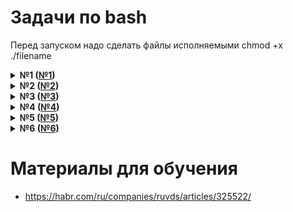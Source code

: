 # Задачи по bash

Перед запуском надо сделать файлы исполняемыми 
chmod +x ./filename

<details>

<summary>
<b>№1 (<a href="task_1">№1</a>)</b>
</summary>

Написать скрипт, который принимает 2 параметра:
имя директории, строка текста
Скрипт выводит список имён файлов из заданной директории, в которых содержится заданная строка текста

</details>

<details>

<summary>
<b>№2 (<a href="task_2">№2</a>)</b>
</summary>

Скрипт принимает на вход 1 параметр - имя директории. 
Проверить, что переданный параметр является существующей директорией.
Если это так - вывести имена файлов из директории,
которые содержит наибольшее количество строк.

</details>

<details>

<summary>
<b>№3 (<a href="task_3">№3</a>)</b>
</summary>

 Скрипт, выводящий полный и относительный путь до директории, а также имя директории, в которой он находится. Например:
/home/oracle/scripts/script.sh - тут лежит скрипт
#переходим,например, в дирку home
```
cd /home

#запускаем скрипт

./oracle/scripts/script.sh

#скрипт выведет 3 строки

/home/oracle/scripts  

./oracle/scripts

scripts
```
</details>


<details>

<summary>
<b>№4 (<a href="task_4">№4</a>)</b>
</summary>

Скрипт, такой, что если его запускает не владелец - он предупреждал об этом и падал 
(именно так, а не снимать права на выполнение у всех, кроме владельца)

```
cоздание нового пользователя
useradd test
запуск за другого пользователя 
sudo -u test ./task_4
```

</details>



<details>

<summary>
<b>№5 (<a href="task_5">№5</a>)</b>
</summary>

</details>


<details>

<summary>
<b>№6 (<a href="task_6">№6</a>)</b>
</summary>

</details>



# Материалы для обучения 
- https://habr.com/ru/companies/ruvds/articles/325522/
